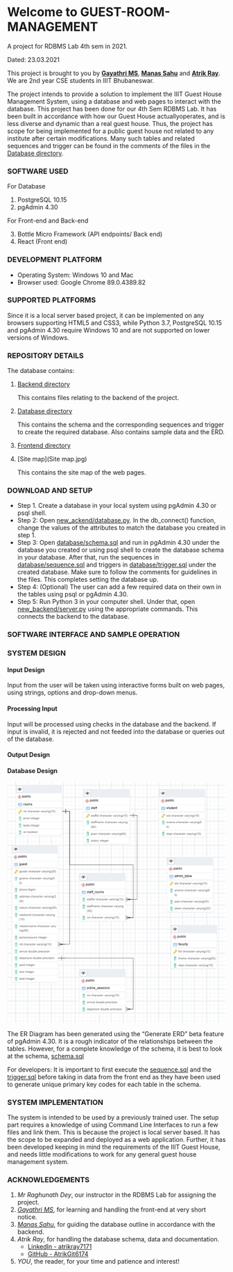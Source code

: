 # Welcome to GUEST-ROOM-MANAGEMENT
A project for RDBMS Lab 4th sem in 2021.

Dated: 23.03.2021

This project is brought to you by **[Gayathri MS](https://github.com/gayathri-ms)**, 
**[Manas Sahu](https://github.com/Zangetsu112)** and **[Atrik Ray](https://github.com/AtrikGit6174)**.
We are 2nd year CSE students in IIIT Bhubaneswar.

The project intends to provide a solution to implement the IIIT Guest House Management System, 
using a database and web pages to interact with the database. This project has been done for our 4th Sem RDBMS Lab. 
It has been built in accordance with how our Guest House actuallyoperates, and is less diverse and dynamic than a 
real guest house. Thus, the project has scope for being implemented for a public guest house not related to any 
institute after certain modifications. Many such tables and related sequences and trigger can be found in the comments 
of the files in the [Database directory](Database).


### SOFTWARE USED
For Database

1. PostgreSQL 10.15
2. pgAdmin 4.30

For Front-end and Back-end

3. Bottle Micro Framework (API endpoints/ Back end)
4. React (Front end)

### DEVELOPMENT PLATFORM
* Operating System: Windows 10 and Mac
* Browser used: Google Chrome 89.0.4389.82

### SUPPORTED PLATFORMS
Since it is a local server based project, it can be implemented on any browsers supporting HTML5 and CSS3,
while Python 3.7, PostgreSQL 10.15 and pgAdmin 4.30 require Windows 10 and are not supported on lower 
versions of Windows.

### REPOSITORY DETAILS
The database contains:
1. [Backend directory](new_backend) 

    This contains files relating to the backend of the project. 
    
2. [Database directory](database)

    This contains the schema and the corresponding sequences and trigger to create the required database.
    Also contains sample data and the ERD.
   
3. [Frontend directory](src)

4. [Site map](Site map.jpg)

    This contains the site map of the web pages.
    
### DOWNLOAD AND SETUP
* Step 1. Create a database in your local system using pgAdmin 4.30 or psql shell.
* Step 2: Open [new_ackend/database.py](new_backend/database.py). In the db_connect() function, change the values of the 
attributes to match the database you created in step 1.
* Step 3: Open [database/schema.sql](database/schema.sql) and run in pgAdmin 4.30 under the database you created or 
using psql shell to create the database schema in your database. After that, run the sequences in 
[database/sequence.sql](database/sequence.sql) and triggers in [database/trigger.sql](database/trigger.sql) under the created 
database. Make sure to follow the comments for guidelines in the files. This completes setting the database up.
* Step 4: (Optional) The user can add a few required data on their own in the tables using psql or pgAdmin 4.30.
* Step 5: Run Python 3 in your computer shell. Under that, open [new_backend/server.py](new_backend/server.py) using the appropriate 
commands. This connects the backend to the database.

### SOFTWARE INTERFACE AND SAMPLE OPERATION

### SYSTEM DESIGN
#### Input Design
Input from the user will be taken using interactive forms built on web pages, using strings, options 
and drop-down menus. 

#### Processing Input
Input will be processed using checks in the database and the backend. If input is invalid, it is rejected 
and not feeded into the database or queries out of the database.

#### Output Design


#### Database Design
<img src="/database/SchemaERD.PNG">

The ER Diagram has been generated using the “Generate ERD” beta feature of pgAdmin 4.30. It is a rough indicator of the 
relationships between the tables. However, for a complete knowledge of the schema, it is best to look at the schema,
[schema.sql](database/schema.sql) 

For developers: It is important to first execute the 
[sequence.sql](database/sequence.sql) and the 
[trigger.sql](database/trigger.sql) before taking in data 
from the front end as they have been used to generate unique primary key codes for each table in the schema.

### SYSTEM IMPLEMENTATION
The system is intended to be used by a previously trained user. The setup part requires a knowledge of using Command Line 
Interfaces to run a few files and link them. This is because the project is local server based. It has the scope to be expanded 
and deployed as a web application. Further, it has been developed keeping in mind the requirements of the IIIT Guest House, and 
needs little modifications to work for any general guest house management system.


### ACKNOWLEDGEMENTS
1. _Mr Raghunath Dey_, our instructor in the RDBMS Lab for assigning the project.
2. _[Gayathri MS](https://github.com/gayathri-ms)_, for learning and handling the front-end at very short notice.
3. _[Manas Sahu](https://github.com/Zangetsu112)_, for guiding the database outline in accordance with the backend.
4. _Atrik Ray_, for handling the database schema, data and documentation.
    * [LinkedIn - atrikray7171](https://www.linkedin.com/in/atrikray7171/)
    * [GitHub - AtrikGit6174](https://github.com/AtrikGit6174)
5. _YOU_, the reader, for your time and patience and interest!
